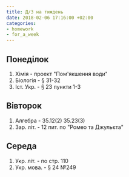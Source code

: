 ```yaml
---
title: Д/З на тиждень
date: 2018-02-06 17:16:00 +02:00
categories:
- homework
- for_a_week
---
```


## Понеділок
1. Хімія - проект "Пом'якшення води"
2. Біологія - § 31-32
3. Іст. Укр. - § 23 пункти 1-3
## Вівторок
1. Алгебра - 35.12(2) 35.23(3)
2. Зар. літ. - 12 пит. по "Ромео та Джульєта"
## Середа
1. Укр. літ. - по стр. 110
2. Укр. мова. - § 24 №249